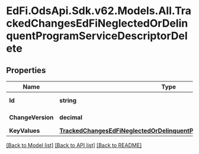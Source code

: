 # EdFi.OdsApi.Sdk.v62.Models.All.TrackedChangesEdFiNeglectedOrDelinquentProgramServiceDescriptorDelete

## Properties

Name | Type | Description | Notes
------------ | ------------- | ------------- | -------------
**Id** | **string** | Resource identifier | [optional] 
**ChangeVersion** | **decimal** | Change version | [optional] 
**KeyValues** | [**TrackedChangesEdFiNeglectedOrDelinquentProgramServiceDescriptorKey**](TrackedChangesEdFiNeglectedOrDelinquentProgramServiceDescriptorKey.md) |  | [optional] 

[[Back to Model list]](../../README.md#documentation-for-models) [[Back to API list]](../../README.md#documentation-for-api-endpoints) [[Back to README]](../../README.md)

